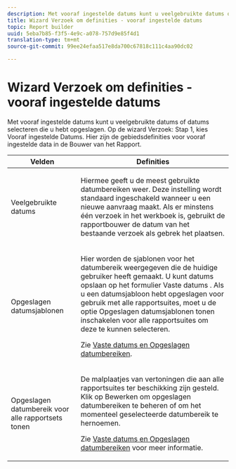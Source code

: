 ```yaml
---
description: Met vooraf ingestelde datums kunt u veelgebruikte datums of datums selecteren die u hebt opgeslagen. Voor Stap 1 van de Tovenaar van het Verzoek, kies Vooraf ingestelde Datums. Hier zijn de gebiedsdefinities voor vooraf ingestelde data in de Bouwer van het Rapport.
title: Wizard Verzoek om definities - vooraf ingestelde datums
topic: Report builder
uuid: 5eba7b85-f3f5-4e9c-a078-757d9e85f4d1
translation-type: tm+mt
source-git-commit: 99ee24efaa517e8da700c67818c111c4aa90dc02

---
```



# Wizard Verzoek om definities - vooraf ingestelde datums

Met vooraf ingestelde datums kunt u veelgebruikte datums of datums selecteren die u hebt opgeslagen. Op de wizard Verzoek: Stap 1, kies Vooraf ingestelde Datums. Hier zijn de gebiedsdefinities voor vooraf ingestelde data in de Bouwer van het Rapport.

<table id="table_620F3BD3FD1B4C85A0319107EC03D54F"> 
 <thead> 
  <tr> 
   <th colname="col1" class="entry"> Velden </th> 
   <th colname="col2" class="entry"> Definities </th> 
  </tr> 
 </thead>
 <tbody> 
  <tr> 
   <td colname="col1"> <p>Veelgebruikte datums </p> </td> 
   <td colname="col2"> <p>Hiermee geeft u de meest gebruikte datumbereiken weer. Deze instelling wordt standaard ingeschakeld wanneer u een nieuwe aanvraag maakt. Als er minstens één verzoek in het werkboek is, gebruikt de rapportbouwer de datum van het bestaande verzoek als gebrek het plaatsen. </p> </td> 
  </tr> 
  <tr> 
   <td colname="col1"> <p> Opgeslagen datumsjablonen </p> </td> 
   <td colname="col2"> <p>Hier worden de sjablonen voor het datumbereik weergegeven die de huidige gebruiker heeft gemaakt. U kunt datums opslaan op het formulier <span class="wintitle"> Vaste datums</span> . Als u een datumsjabloon hebt opgeslagen voor gebruik met alle rapportsuites, moet u de optie Opgeslagen datumsjablonen <span class="wintitle"> tonen inschakelen voor alle rapportsuites</span> om deze te kunnen selecteren. </p> <p>Zie <a href="/help/analyze/report-builder/data-requests/configuring-report-dates/t-fixed-dates-and-saved-date-ranges.md"   > Vaste datums en Opgeslagen datumbereiken</a>. </p> </td> 
  </tr> 
  <tr> 
   <td colname="col1"> <p>Opgeslagen datumbereik voor alle rapportsets tonen </p> </td> 
   <td colname="col2"> <p> De malplaatjes van vertoningen die aan alle rapportsuites ter beschikking zijn gesteld. Klik op <span class="wintitle"> Bewerken</span> om opgeslagen datumbereiken te beheren of om het momenteel geselecteerde datumbereik te hernoemen. </p> <p>Zie <a href="/help/analyze/report-builder/data-requests/configuring-report-dates/t-fixed-dates-and-saved-date-ranges.md"   > Vaste datums en Opgeslagen datumbereiken</a> voor meer informatie. </p> </td> 
  </tr> 
 </tbody> 
</table>

